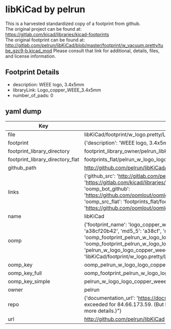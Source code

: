 # libKiCad by pelrun  
This is a harvested standardized copy of a footprint from github.  
The original project can be found at:  
https://gitlab.com/kicad/libraries/kicad-footprints  
The original footprint can be found at:
http://gitlab.com/pelrun/libKiCad/blob/master/footprint/w_vacuum.pretty/tube_gzc9-b.kicad_mod
Please consult that link for additional, details, files, and license information.  
## Footprint Details
* description: WEEE logo, 3.4x5mm  
* libraryLink: Logo_copper_WEEE_3.4x5mm  
* number_of_pads: 0  
## yaml dump  
| Key | Value |  
| --- | --- |  
| file | libKiCad/footprint/w_logo.pretty/Logo_copper_WEEE_3.4x5mm.kicad_mod |  
| footprint | {'description': 'WEEE logo, 3.4x5mm', 'libraryLink': 'Logo_copper_WEEE_3.4x5mm', 'number_of_pads': 0} |  
| footprint_library_directory | footprint_library_owner/pelrun_libKiCad |  
| footprint_library_directory_flat | footprints_flat/pelrun_w_logo_logo_copper_weee_3_4x5mm/working |  
| github_path | http://github.com/pelrun/libKiCad/blob/master/footprint/w_logo.pretty/Logo_copper_WEEE_3.4x5mm.kicad_mod |  
| links | {'github_src': 'http://gitlab.com/pelrun/libKiCad/blob/master/footprint/w_vacuum.pretty/tube_gzc9-b.kicad_mod', 'github_src_repo': 'https://gitlab.com/kicad/libraries/kicad-footprints', 'oomp_bot': 'footprints/pelrun_w_logo_logo_copper_weee_3_4x5mm/working', 'oomp_bot_github': 'https://github.com/oomlout/oomlout_oomp_footprint_bot/tree/main/footprints/pelrun_w_logo_logo_copper_weee_3_4x5mm/working', 'oomp_src_flat': 'footprints_flat/footprints_flat/pelrun_w_logo_logo_copper_weee_3_4x5mm/working', 'oomp_src_flat_github': 'https://github.com/oomlout/oomlout_oomp_footprint_src/tree/main/footprints_flat/pelrun_w_logo_logo_copper_weee_3_4x5mm/working'} |  
| name | libKiCad |  
| oomp | {'footprint_name': 'logo_copper_weee_3_4x5mm', 'library_name': 'w_logo', 'md5': 'a38cf20b42a17bd2dea0de83c1803eb1', 'md5_10': 'a38cf20b42', 'md5_5': 'a38cf', 'md5_6': 'a38cf2', 'oomp_key': 'oomp_pelrun_w_logo_logo_copper_weee_3_4x5mm', 'oomp_key_extra': 'oomp_footprint_pelrun_w_logo_logo_copper_weee_3_4x5mm', 'oomp_key_full': 'oomp_footprint_pelrun_w_logo_logo_copper_weee_3_4x5mm_a38cf2', 'oomp_key_simple': 'pelrun_w_logo_logo_copper_weee_3_4x5mm', 'original_filename': 'libKiCad/footprint/w_logo.pretty/Logo_copper_WEEE_3.4x5mm.kicad_mod', 'owner_name': 'pelrun'} |  
| oomp_key | oomp_pelrun_w_logo_logo_copper_weee_3_4x5mm |  
| oomp_key_full | oomp_footprint_pelrun_w_logo_logo_copper_weee_3_4x5mm |  
| oomp_key_simple | pelrun_w_logo_logo_copper_weee_3_4x5mm |  
| owner | pelrun |  
| repo | {'documentation_url': 'https://docs.github.com/rest/overview/resources-in-the-rest-api#rate-limiting', 'message': "API rate limit exceeded for 84.66.173.59. (But here's the good news: Authenticated requests get a higher rate limit. Check out the documentation for more details.)"} |  
| url | http://github.com/pelrun/libKiCad |  

